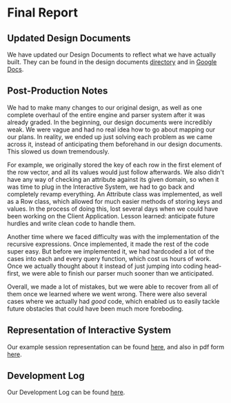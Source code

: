 # Final Report

## Updated Design Documents

We have updated our Design Documents to reflect what we have actually built. They can be found in the design documents [directory](https://github.tamu.edu/reedspivey/ComputersAreHardP1D4/blob/master/design_documents/DesignDocumentsFinal.pdf) and in [Google Docs](https://docs.google.com/document/d/1WJr-slwylkafvPg8UwRK5ph_V0THIVFP7vxWbtluEeQ/edit?usp=sharing).

## Post-Production Notes

We had to make many changes to our original design, as well as one complete overhaul of the entire engine and parser system after it was already graded. In the beginning, our design documents were incredibly weak. We were vague and had no real idea how to go about mapping our our plans. In reality, we ended up just solving each problem as we came across it, instead of anticipating them beforehand in our design documents. This slowed us down tremendously. 

For example, we originally stored the key of each row in the first element of the row vector, and all its values would just follow afterwards. We also didn't have any way of checking an attribute against its given domain, so when it was time to plug in the Interactive System, we had to go back and completely revamp everything. An Attribute class was implemented, as well as a Row class, which allowed for much easier methods of storing keys and values. In the process of doing this, lost several days when we could have been working on the Client Application. Lesson learned: anticipate future hurdles and write clean code to handle them. 

Another time where we faced difficulty was with the implementation of the recursive expressions. Once implemented, it made the rest of the code super easy. But before we implemented it, we had hardcoded a lot of the cases into each and every query function, which cost us hours of work. Once we actually thought about it instead of just jumping into coding head-first, we were able to finish our parser much sooner than we anticipated. 

Overall, we made a lot of mistakes, but we were able to recover from all of them once we learned where we went wrong. There were also several cases where we actually had *good* code, which enabled us to easily tackle future obstacles that could have been much more foreboding. 

## Representation of Interactive System

Our example session representation can be found [here](https://docs.google.com/document/d/1Fek1xbwdeCJ0VJMu4jNZfZbaK8SrUSPaCjpYSXI9TXM/edit?usp=sharing), and also in pdf form [here](https://github.tamu.edu/reedspivey/ComputersAreHardP1D4/blob/master/ISRepresentation.pdf).

## Development Log

Our Development Log can be found [here](https://github.tamu.edu/reedspivey/ComputersAreHardP1D4/blob/master/README.md#development-log).